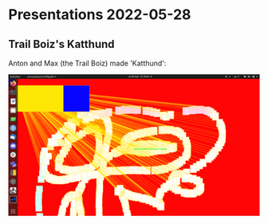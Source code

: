 # Presentations 2022-05-28

## Trail Boiz's Katthund

Anton and Max (the Trail Boiz) made 'Katthund':

![Trail Boiz's Katthund](Trail_Boiz_katthund.png)
